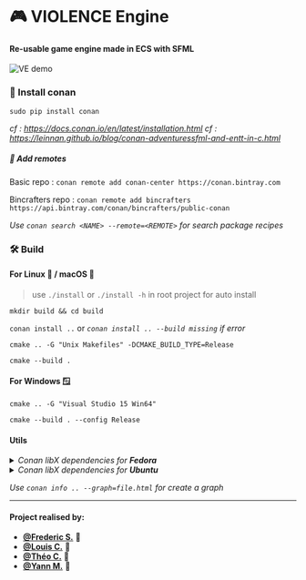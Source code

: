 # 🎮 VIOLENCE Engine

#### Re-usable game engine made in ECS with SFML


![VE demo](http://kolibis.fr/projects/assets/violence_engine-demo.gif 'VE demo')

### 💾 Install conan

`sudo pip install conan`

*cf : https://docs.conan.io/en/latest/installation.html*
*cf : https://leinnan.github.io/blog/conan-adventuressfml-and-entt-in-c.html*

##### 📡 Add remotes
Basic repo : `conan remote add conan-center https://conan.bintray.com`

Bincrafters repo : `conan remote add bincrafters https://api.bintray.com/conan/bincrafters/public-conan`

*Use `conan search <NAME> --remote=<REMOTE>` for search package recipes*

### 🛠 Build

#### For Linux 🐧 / macOS 🍎

> use `./install` or `./install -h` in root project for auto install

`mkdir build && cd build`

`conan install ..` or *`conan install .. --build missing` if error*

`cmake .. -G "Unix Makefiles" -DCMAKE_BUILD_TYPE=Release`

`cmake --build .`

#### For Windows 🪟

`cmake .. -G "Visual Studio 15 Win64"`

`cmake --build . --config Release`

#### Utils
<details>
      <summary><i>Conan libX dependencies for <b>Fedora</b></i></summary>

      Use `sudo dnf install libXaw-devel libXcomposite-devel libXdmcp-devel libXft-devel libXtst-devel xorg-x11-xkb-utils-devel libXres-devel libXScrnSaver-devel libXvMC-devel xorg-x11-xtrans-devel xcb-util-wm-devel xcb-util-image-devel xcb-util-keysyms-devel xcb-util-renderutil-devel libXv-devel xkeyboard-config-devel`
</details>
<details>
      <summary><i>Conan libX dependencies for <b>Ubuntu</b></i></summary>

      Use `sudo apt-get install libgl1-mesa-dev xorg-dev libxcb-render-util0-dev libxcb-xkb-dev libxcb-icccm4-dev libxcb-image0-dev libxcb-keysyms1-dev libxcb-xinerama0-dev libudev-dev`
</details>


*Use `conan info .. --graph=file.html` for create a graph*

---

#### Project realised by:
- **[@Frederic S.](https://github.com/red-gecko27)** 🦎
- **[@Louis C.](https://github.com/Kdaudau)** 🦦
- **[@Théo C.](https://github.com/GreenDjango)** 🐙
- **[@Yann M.](https://github.com/Paquity)** 🐤